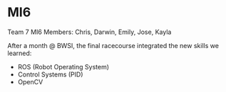 # MI6
Team 7 MI6 Members: Chris, Darwin, Emily, Jose, Kayla 

After a month @ BWSI, the final racecourse integrated the new skills we learned:
- ROS (Robot Operating System)
- Control Systems (PID)
- OpenCV
